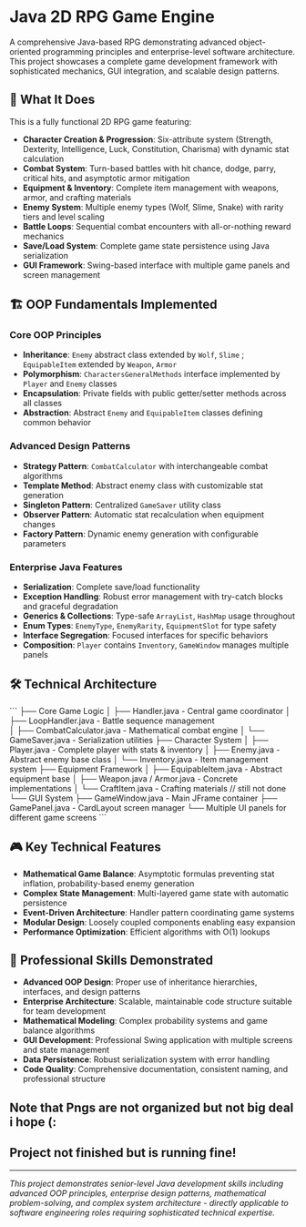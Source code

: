 # Java 2D RPG Game Engine

A comprehensive Java-based RPG demonstrating advanced object-oriented programming principles and enterprise-level software architecture. This project showcases a complete game development framework with sophisticated mechanics, GUI integration, and scalable design patterns.

## 🎯 What It Does

This is a fully functional 2D RPG game featuring:
- **Character Creation & Progression**: Six-attribute system (Strength, Dexterity, Intelligence, Luck, Constitution, Charisma) with dynamic stat calculation
- **Combat System**: Turn-based battles with hit chance, dodge, parry, critical hits, and asymptotic armor mitigation
- **Equipment & Inventory**: Complete item management with weapons, armor, and crafting materials
- **Enemy System**: Multiple enemy types (Wolf, Slime, Snake) with rarity tiers and level scaling
- **Battle Loops**: Sequential combat encounters with all-or-nothing reward mechanics
- **Save/Load System**: Complete game state persistence using Java serialization
- **GUI Framework**: Swing-based interface with multiple game panels and screen management

## 🏗️ OOP Fundamentals Implemented

### Core OOP Principles
- **Inheritance**: `Enemy` abstract class extended by `Wolf`, `Slime` ; `EquipableItem` extended by `Weapon`, `Armor`
- **Polymorphism**: `CharactersGeneralMethods` interface implemented by `Player` and `Enemy` classes
- **Encapsulation**: Private fields with public getter/setter methods across all classes
- **Abstraction**: Abstract `Enemy` and `EquipableItem` classes defining common behavior

### Advanced Design Patterns
- **Strategy Pattern**: `CombatCalculator` with interchangeable combat algorithms
- **Template Method**: Abstract enemy class with customizable stat generation
- **Singleton Pattern**: Centralized `GameSaver` utility class
- **Observer Pattern**: Automatic stat recalculation when equipment changes
- **Factory Pattern**: Dynamic enemy generation with configurable parameters

### Enterprise Java Features
- **Serialization**: Complete save/load functionality 
- **Exception Handling**: Robust error management with try-catch blocks and graceful degradation
- **Generics & Collections**: Type-safe `ArrayList`, `HashMap` usage throughout
- **Enum Types**: `EnemyType`, `EnemyRarity`, `EquipmentSlot` for type safety
- **Interface Segregation**: Focused interfaces for specific behaviors
- **Composition**: `Player` contains `Inventory`, `GameWindow` manages multiple panels

## 🛠️ Technical Architecture

\`\`\`
├── Core Game Logic
│   ├── Handler.java - Central game coordinator
│   ├── LoopHandler.java - Battle sequence management  
│   ├── CombatCalculator.java - Mathematical combat engine
│   └── GameSaver.java - Serialization utilities
├── Character System
│   ├── Player.java - Complete player with stats & inventory
│   ├── Enemy.java - Abstract enemy base class
│   └── Inventory.java - Item management system
├── Equipment Framework
│   ├── EquipableItem.java - Abstract equipment base
│   ├── Weapon.java / Armor.java - Concrete implementations
│   └── CraftItem.java - Crafting materials // still not done 
└── GUI System
    ├── GameWindow.java - Main JFrame container
    ├── GamePanel.java - CardLayout screen manager
    └── Multiple UI panels for different game screens
\`\`\`

## 🎮 Key Technical Features

- **Mathematical Game Balance**: Asymptotic formulas preventing stat inflation, probability-based enemy generation
- **Complex State Management**: Multi-layered game state with automatic persistence
- **Event-Driven Architecture**: Handler pattern coordinating game systems
- **Modular Design**: Loosely coupled components enabling easy expansion
- **Performance Optimization**: Efficient algorithms with O(1) lookups 

## 💼 Professional Skills Demonstrated

- **Advanced OOP Design**: Proper use of inheritance hierarchies, interfaces, and design patterns
- **Enterprise Architecture**: Scalable, maintainable code structure suitable for team development
- **Mathematical Modeling**: Complex probability systems and game balance algorithms  
- **GUI Development**: Professional Swing application with multiple screens and state management
- **Data Persistence**: Robust serialization system with error handling
- **Code Quality**: Comprehensive documentation, consistent naming, and professional structure


## Note that Pngs are not organized but not big deal i hope (:
## Project not finished but is running fine!
---

*This project demonstrates senior-level Java development skills including advanced OOP principles, enterprise design patterns, mathematical problem-solving, and complex system architecture - directly applicable to software engineering roles requiring sophisticated technical expertise.*
